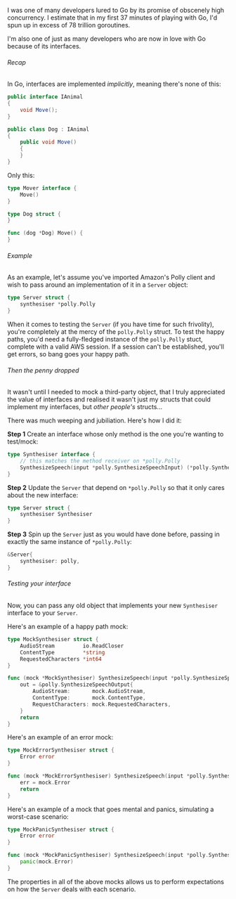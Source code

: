 I was one of many developers lured to Go by its promise of obscenely high concurrency.  I estimate that in my first 37 minutes of playing with Go, I'd spun up in excess of 78 trillion goroutines.

I'm also one of just as many developers who are now in love with Go because of its interfaces.

###### Recap

In Go, interfaces are implemented *implicitly*, meaning there's none of this:

``` c#
public interface IAnimal
{
    void Move();
}

public class Dog : IAnimal
{
    public void Move()
    {
    }
}
```

Only this:

``` go
type Mover interface {
    Move()
}

type Dog struct {
}

func (dog *Dog) Move() {
}
```

###### Example

As an example, let's assume you've imported Amazon's Polly client and wish to pass around an implementation of it in a `Server` object:

``` go
type Server struct {
    synthesiser *polly.Polly
}
```

When it comes to testing the `Server` (if you have time for such frivolity), you're completely at the mercy of the `polly.Polly` struct.  To test the happy paths, you'd need a fully-fledged instance of the `polly.Polly` stuct, complete with a valid AWS session.  If a session can't be established, you'll get errors, so bang goes your happy path.

###### Then the penny dropped

It wasn't until I needed to mock a third-party object, that I truly appreciated the value of interfaces and realised it wasn't just my structs that could implement my interfaces, but *other people's* structs...

There was much weeping and jubiliation.  Here's how I did it:

**Step 1** Create an interface whose only method is the one you're wanting to test/mock:

``` go
type Synthesiser interface {
    // this matches the method receiver on *polly.Polly
    SynthesizeSpeech(input *polly.SynthesizeSpeechInput) (*polly.SynthesizeSpeechOutput, error)
}
```

**Step 2** Update the `Server` that depend on `*polly.Polly` so that it only cares about the new interface:

``` go
type Server struct {
    synthesiser Synthesiser
}
```

**Step 3** Spin up the `Server` just as you would have done before, passing in exactly the same instance of `*polly.Polly`:

``` go
&Server{
    synthesiser: polly,
}
```

###### Testing your interface

Now, you can pass any old object that implements your new `Synthesiser` interface to your `Server`.

Here's an example of a happy path mock:

``` go
type MockSynthesiser struct {
    AudioStream         io.ReadCloser
    ContentType         *string
    RequestedCharacters *int64
}

func (mock *MockSynthesiser) SynthesizeSpeech(input *polly.SynthesizeSpeechInput) (out *polly.SynthesizeSpeechOutput, err error) {
    out = &polly.SynthesizeSpeechOutput{
        AudioStream:       mock.AudioStream,
        ContentType:       mock.ContentType,
        RequestCharacters: mock.RequestedCharacters,
	}
    return
}
```

Here's an example of an error mock:

``` go
type MockErrorSynthesiser struct {
    Error error
}

func (mock *MockErrorSynthesiser) SynthesizeSpeech(input *polly.SynthesizeSpeechInput) (out *polly.SynthesizeSpeechOutput, err error) {
    err = mock.Error
    return
}
```

Here's an example of a mock that goes mental and panics, simulating a worst-case scenario:

``` go
type MockPanicSynthesiser struct {
    Error error
}

func (mock *MockPanicSynthesiser) SynthesizeSpeech(input *polly.SynthesizeSpeechInput) (out *polly.SynthesizeSpeechOutput, err error) {
    panic(mock.Error)
}
```

The properties in all of the above mocks allows us to perform expectations on how the `Server` deals with each scenario.